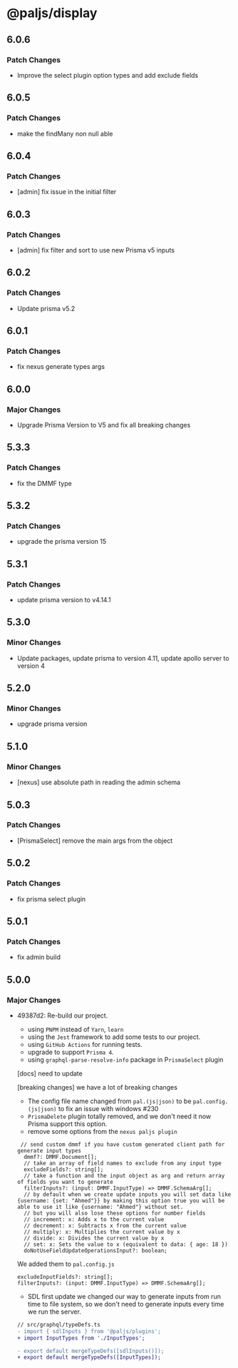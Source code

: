 # @paljs/display

## 6.0.6

### Patch Changes

- Improve the select plugin option types and add exclude fields

## 6.0.5

### Patch Changes

- make the findMany non null able

## 6.0.4

### Patch Changes

- [admin] fix issue in the initial filter

## 6.0.3

### Patch Changes

- [admin] fix filter and sort to use new Prisma v5 inputs

## 6.0.2

### Patch Changes

- Update prisma v5.2

## 6.0.1

### Patch Changes

- fix nexus generate types args

## 6.0.0

### Major Changes

- Upgrade Prisma Version to V5 and fix all breaking changes

## 5.3.3

### Patch Changes

- fix the DMMF type

## 5.3.2

### Patch Changes

- upgrade the prisma version 15

## 5.3.1

### Patch Changes

- update prisma version to v4.14.1

## 5.3.0

### Minor Changes

- Update packages, update prisma to version 4.11, update apollo server to version 4

## 5.2.0

### Minor Changes

- upgrade prisma version

## 5.1.0

### Minor Changes

- [nexus] use absolute path in reading the admin schema

## 5.0.3

### Patch Changes

- [PrismaSelect] remove the main args from the object

## 5.0.2

### Patch Changes

- fix prisma select plugin

## 5.0.1

### Patch Changes

- fix admin build

## 5.0.0

### Major Changes

- 49387d2: Re-build our project.

  - using `PNPM` instead of `Yarn`, `learn`
  - using the `Jest` framework to add some tests to our project.
  - using `GitHub Actions` for running tests.
  - upgrade to support `Prisma 4`.
  - using `graphql-parse-resolve-info` package in P`rismaSelect` plugin

  [docs] need to update

  [breaking changes] we have a lot of breaking changes

  - The config file name changed from `pal.(js|json)` to be `pal.config.(js|json)` to fix an issue with windows #230
  - `PrismaDelete` plugin totally removed, and we don't need it now Prisma support this option.
  - remove some options from the `nexus paljs plugin`

  ```
   // send custom dmmf if you have custom generated client path for generate input types
    dmmf?: DMMF.Document[];
    // take an array of field names to exclude from any input type
    excludeFields?: string[];
    // take a function and the input object as arg and return array of fields you want to generate
    filterInputs?: (input: DMMF.InputType) => DMMF.SchemaArg[];
    // by default when we create update inputs you will set data like {username: {set: "Ahmed"}} by making this option true you will be able to use it like {username: "Ahmed"} without set.
    // but you will also lose these options for number fields
    // increment: x: Adds x to the current value
    // decrement: x: Subtracts x from the current value
    // multiply: x: Multiplies the current value by x
    // divide: x: Divides the current value by x
    // set: x: Sets the value to x (equivalent to data: { age: 18 })
    doNotUseFieldUpdateOperationsInput?: boolean;
  ```

  We added them to `pal.config.js`

  ```
  excludeInputFields?: string[];
  filterInputs?: (input: DMMF.InputType) => DMMF.SchemaArg[];
  ```

  - SDL first update we changed our way to generate inputs from run time to file system, so we don't need to generate inputs every time we run the server.

  ```diff
  // src/graphql/typeDefs.ts
  - import { sdlInputs } from '@paljs/plugins';
  + import InputTypes from './InputTypes';

  - export default mergeTypeDefs([sdlInputs()]);
  + export default mergeTypeDefs([InputTypes]);
  ```
